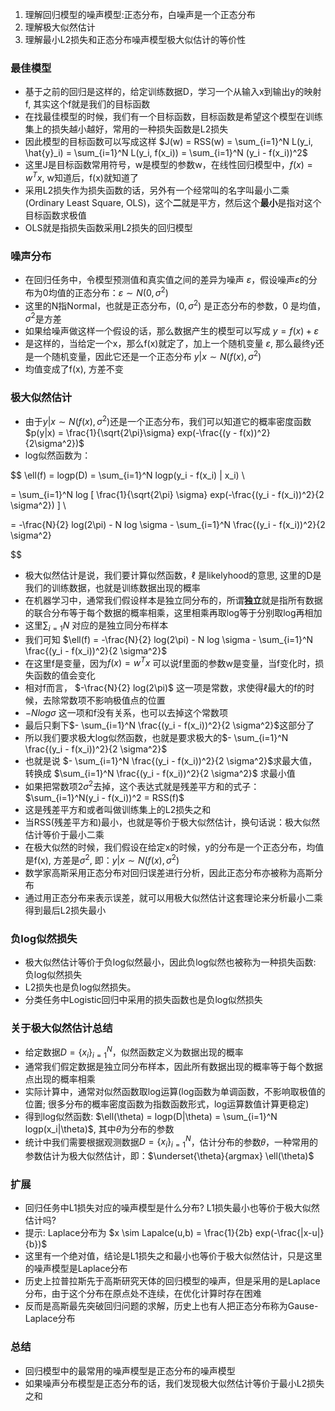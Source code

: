 1. 理解回归模型的噪声模型:正态分布，白噪声是一个正态分布
2. 理解极大似然估计
3. 理解最小L2损失和正态分布噪声模型极大似估计的等价性

### 最佳模型

- 基于之前的回归是这样的，给定训练数据D，学习一个从输入x到输出y的映射f, 其实这个f就是我们的目标函数
- 在找最佳模型的时候，我们有一个目标函数，目标函数是希望这个模型在训练集上的损失越小越好，常用的一种损失函数是L2损失
- 因此模型的目标函数可以写成这样 $J(w) = RSS(w) = \sum_{i=1}^N L(y_i, \hat{y}_i) = \sum_{i=1}^N L(y_i, f(x_i)) = \sum_{i=1}^N (y_i - f(x_i))^2$ 
- 这里J是目标函数常用符号，w是模型的参数w，在线性回归模型中，$f(x)=w^Tx$, w知道后，f(x)就知道了
- 采用L2损失作为损失函数的话，另外有一个经常叫的名字叫最小二乘(Ordinary Least Square, OLS)，这个**二**就是平方，然后这个**最小**是指对这个目标函数求极值
- OLS就是指损失函数采用L2损失的回归模型

### 噪声分布

- 在回归任务中，令模型预测值和真实值之间的差异为噪声 $\varepsilon$，假设噪声$\varepsilon$的分布为0均值的正态分布：$\varepsilon \sim N(0, \sigma ^2)$
- 这里的N指Normal，也就是正态分布，$(0, \sigma ^2)$ 是正态分布的参数，0 是均值，$\sigma ^2$是方差
- 如果给噪声做这样一个假设的话，那么数据产生的模型可以写成 $y = f(x) + \varepsilon$
- 是这样的，当给定一个x，那么f(x)就定了，加上一个随机变量 $\varepsilon$, 那么最终y还是一个随机变量，因此它还是一个正态分布 $y|x \sim N(f(x), \sigma^2)$
- 均值变成了f(x), 方差不变

### 极大似然估计

- 由于$y|x \sim N(f(x), \sigma^2)$还是一个正态分布，我们可以知道它的概率密度函数 $p(y|x) = \frac{1}{\sqrt{2\pi}\sigma} exp(-\frac{(y - f(x))^2}{2\sigma^2})$
- log似然函数为：

$$
\ell(f) = logp(D) = \sum_{i=1}^N logp(y_i - f(x_i) | x_i) \\

= \sum_{i=1}^N log [ \frac{1}{\sqrt{2\pi} \sigma} exp(-\frac{(y_i - f(x_i))^2}{2 \sigma^2}) ] \\

= -\frac{N}{2} log(2\pi) - N log \sigma - \sum_{i=1}^N \frac{(y_i - f(x_i))^2}{2 \sigma^2}

$$

- 极大似然估计是说，我们要计算似然函数，$\ell$ 是likelyhood的意思, 这里的D是我们的训练数据，也就是训练数据出现的概率
- 在机器学习中，通常我们假设样本是独立同分布的，所谓**独立**就是指所有数据的联合分布等于每个数据的概率相乘，这里相乘再取log等于分别取log再相加
- 这里$\sum_{i=1}{N}$ 对应的是独立同分布样本
- 我们可知 $\ell(f) = -\frac{N}{2} log(2\pi) - N log \sigma - \sum_{i=1}^N \frac{(y_i - f(x_i))^2}{2 \sigma^2}$
- 在这里f是变量，因为$f(x)=w^Tx$ 可以说f里面的参数w是变量，当f变化时，损失函数的值会变化
- 相对f而言， $-\frac{N}{2} log(2\pi)$ 这一项是常数，求使得$\ell$最大的f的时候，去除常数项不影响极值点的位置
- $- N log \sigma$ 这一项和f没有关系，也可以去掉这个常数项
- 最后只剩下$- \sum_{i=1}^N \frac{(y_i - f(x_i))^2}{2 \sigma^2}$这部分了
- 所以我们要求极大log似然函数，也就是要求极大的$- \sum_{i=1}^N \frac{(y_i - f(x_i))^2}{2 \sigma^2}$
- 也就是说 $- \sum_{i=1}^N \frac{(y_i - f(x_i))^2}{2 \sigma^2}$求最大值，转换成 $\sum_{i=1}^N \frac{(y_i - f(x_i))^2}{2 \sigma^2}$ 求最小值
- 如果把常数项$2\sigma^2$去掉，这个表达式就是残差平方和的式子：$\sum_{i=1}^N(y_i - f(x_i))^2 = RSS(f)$
- 这是残差平方和或者叫做训练集上的L2损失之和
- 当RSS(残差平方和)最小，也就是等价于极大似然估计，换句话说：极大似然估计等价于最小二乘
- 在极大似然的时候，我们假设在给定x的时候，y的分布是一个正态分布，均值是f(x), 方差是$\sigma^2$, 即：$y|x \sim N(f(x), \sigma^2)$
- 数学家高斯采用正态分布对回归误差进行分析，因此正态分布亦被称为高斯分布
- 通过用正态分布来表示误差，就可以用极大似然估计这套理论来分析最小二乘得到最后L2损失最小

### 负log似然损失

- 极大似然估计等价于负log似然最小，因此负log似然也被称为一种损失函数: 负log似然损失
- L2损失也是负log似然损失。
- 分类任务中Logistic回归中采用的损失函数也是负log似然损失

### 关于极大似然估计总结

- 给定数据$D=\{x_i\}_{i=1}^N$，似然函数定义为数据出现的概率
- 通常我们假定数据是独立同分布样本，因此所有数据出现的概率等于每个数据点出现的概率相乘
- 实际计算中，通常对似然函数取log运算(log函数为单调函数，不影响取极值的位置; 很多分布的概率密度函数为指数函数形式，log运算数值计算更稳定)
- 得到log似然函数: $\ell(\theta) = logp(D|\theta) = \sum_{i=1}^N logp(x_i|\theta)$, 其中$\theta$为分布的参数
- 统计中我们需要根据观测数据$D=\{x_i\}_{i=1}^N$，估计分布的参数𝜃，一种常用的参数估计为极大似然估计，即：$\underset{\theta}{argmax} \ell(\theta)$

### 扩展

- 回归任务中L1损失对应的噪声模型是什么分布? L1损失最小也等价于极大似然估计吗?
- 提示: Laplace分布为 $x \sim Lapalce(u,b) = \frac{1}{2b} exp(-\frac{|x-u|}{b})$
- 这里有一个绝对值，结论是L1损失之和最小也等价于极大似然估计，只是这里的噪声模型是Laplace分布
- 历史上拉普拉斯先于高斯研究天体的回归模型的噪声，但是采用的是Laplace分布，由于这个分布在原点处不连续，在优化计算时存在困难
- 反而是高斯最先突破回归问题的求解，历史上也有人把正态分布称为Gause-Laplace分布

### 总结

- 回归模型中的最常用的噪声模型是正态分布的噪声模型
- 如果噪声分布模型是正态分布的话，我们发现极大似然估计等价于最小L2损失之和